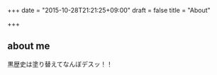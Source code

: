 +++
date = "2015-10-28T21:21:25+09:00"
draft = false
title = "About"

+++

## about me

黒歴史は塗り替えてなんぼデスッ！！

